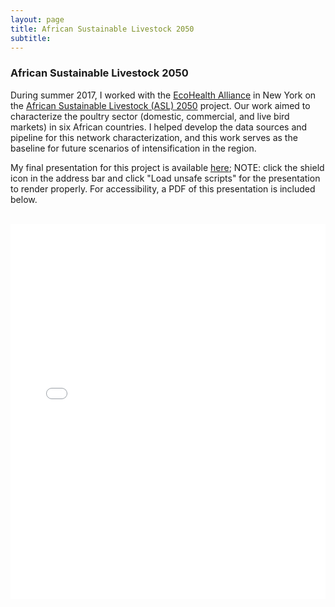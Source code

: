 ```yaml
---
layout: page
title: African Sustainable Livestock 2050
subtitle: 
---
```


### African Sustainable Livestock 2050

During summer 2017, I worked with the [EcoHealth Alliance](http://www.ecohealthalliance.org) in New York on the [African Sustainable Livestock (ASL) 2050](http://www.fao.org/ag/againfo/programmes/en/ASL2050.html) project. Our work aimed to characterize the poultry sector (domestic, commercial, and live bird markets) in six African countries. I helped develop the data sources and pipeline for this network characterization, and this work serves as the baseline for future scenarios of intensification in the region.

My final presentation for this project is available [here](https://aish-venkat.github.io/asl2050/index.html); NOTE: click the shield icon in the address bar and click "Load unsafe scripts" for the presentation to render properly. For accessibility, a PDF of this presentation is included below.

<br>

<iframe width="100%" height="600" frameborder="0" src="./gis/Venkat%20ASL2050.pdf" allowfullscreen webkitallowfullscreen mozallowfullscreen oallowfullscreen msallowfullscreen></iframe>
